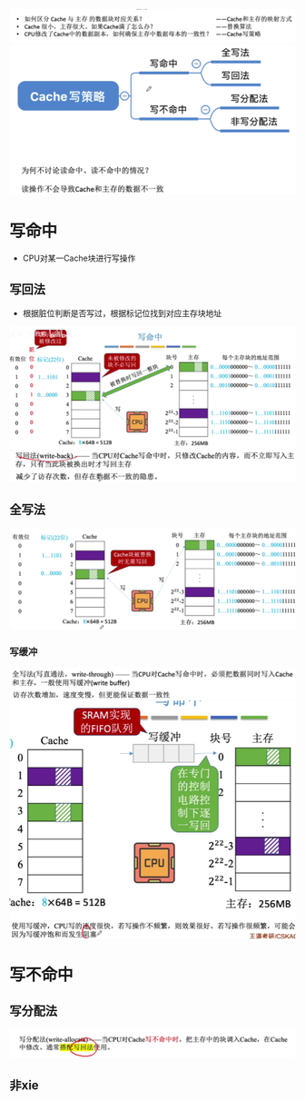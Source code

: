

![输入图片说明](/imgs/2025-08-09/jlpokrIASmfeu8rP.png)
![输入图片说明](/imgs/2025-08-10/GGQdppX9nbbPOQVY.png)

# 写命中
- CPU对某一Cache块进行写操作
## 写回法
- 根据脏位判断是否写过，根据标记位找到对应主存块地址

![输入图片说明](/imgs/2025-08-10/G73neHht1V7y0W7I.png)
![输入图片说明](/imgs/2025-08-10/6bUMZSujQgcMmAVh.png)


## 全写法
![输入图片说明](/imgs/2025-08-10/t6EPqqpEKgMLfF0D.png)
### 写缓冲
![输入图片说明](/imgs/2025-08-10/bBB8lZ3uuxax21Xd.png)
![输入图片说明](/imgs/2025-08-10/r17engfDJA4QAj8z.png)
![输入图片说明](/imgs/2025-08-10/CeBkVrDErxLrycxi.png)
# 写不命中
## 写分配法

![输入图片说明](/imgs/2025-08-10/2gBEWblzYntU9uj8.png)

## 非xie
<!--stackedit_data:
eyJoaXN0b3J5IjpbLTEyODUxMzcwNzZdfQ==
-->